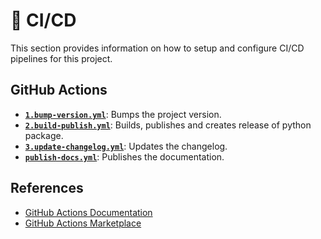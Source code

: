 # 👷 CI/CD

This section provides information on how to setup and configure CI/CD pipelines for this project.

## GitHub Actions

- [**`1.bump-version.yml`**](./1.bump-version.md): Bumps the project version.
- [**`2.build-publish.yml`**](./2.build-publish.md): Builds, publishes and creates release of python package.
- [**`3.update-changelog.yml`**](./3.update-changelog.md): Updates the changelog.
- [**`publish-docs.yml`**](./publish-docs.md): Publishes the documentation.

## References

- [GitHub Actions Documentation](https://docs.github.com/en/actions)
- [GitHub Actions Marketplace](https://github.com/marketplace?type=actions)

